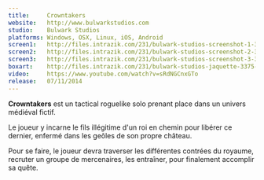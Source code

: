 ```yaml
---
title:     Crowntakers
website:   http://www.bulwarkstudios.com
studio:    Bulwark Studios
platforms: Windows, OSX, Linux, iOS, Android
screen1:   http://files.intrazik.com/231/bulwark-studios-screenshot-1-3133-493-20150420-094929.jpg
screen2:   http://files.intrazik.com/231/bulwark-studios-screenshot-2-3371-493-20150420-094929.jpg
screen3:   http://files.intrazik.com/231/bulwark-studios-screenshot-3-3373-493-20150420-094930.jpg
boxart:    http://files.intrazik.com/231/bulwark-studios-jaquette-3375-493-20150420-094930.jpg
video:     https://www.youtube.com/watch?v=sRdNGCnxGTo
release:   07/11/2014
---
```


**Crowntakers** est un tactical roguelike solo prenant place dans un univers médiéval fictif.

Le joueur y incarne le fils illégitime d'un roi en chemin pour libérer ce dernier, enfermé dans les geôles de son propre château.

Pour se faire, le joueur devra traverser les différentes contrées du royaume, recruter un groupe de mercenaires, les entraîner, pour finalement accomplir sa quête.
